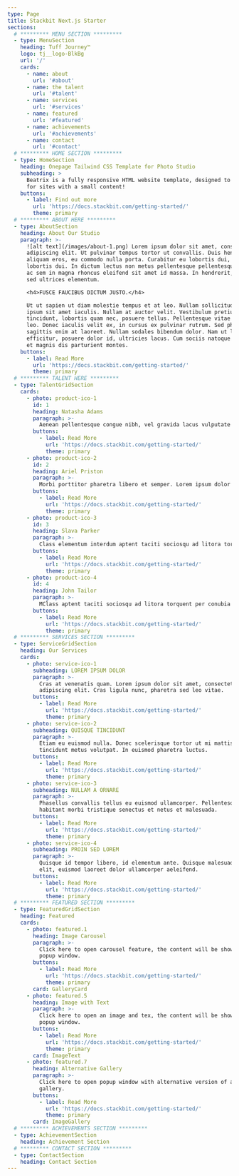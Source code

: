 ```yaml
---
type: Page
title: Stackbit Next.js Starter
sections:
  # ********* MENU SECTION *********
  - type: MenuSection
    heading: Tuff Journey™
    logo: tj__logo-BlkBg
    url: '/'
    cards:
      - name: about
        url: '#about'
      - name: the talent
        url: '#talent'
      - name: services
        url: '#services'
      - name: featured
        url: '#featured'
      - name: achievements
        url: '#achievements'
      - name: contact
        url: '#contact'
  # ********* HOME SECTION *********
  - type: HomeSection
    heading: Onepage Tailwind CSS Template for Photo Studio
    subheading: >
      Beatrix is a fully responsive HTML website template, designed to be ideal
      for sites with a small content!
    buttons:
      - label: Find out more
        url: 'https://docs.stackbit.com/getting-started/'
        theme: primary
  # ********* ABOUT HERE *********
  - type: AboutSection
    heading: About Our Studio
    paragraph: >-
      ![alt text](/images/about-1.png) Lorem ipsum dolor sit amet, consectetur
      adipiscing elit. Ut pulvinar tempus tortor ut convallis. Duis hendrerit
      aliquam eros, eu commodo nulla porta. Curabitur eu lobortis dui, eu
      lobortis dui. In dictum lectus non metus pellentesque pellentesque. Donec
      ac sem in magna rhoncus eleifend sit amet id massa. In hendrerit, purus
      sed ultrices elementum. 

      <h4>FUSCE FAUCIBUS DICTUM JUSTO.</h4>

      Ut ut sapien ut diam molestie tempus et at leo. Nullam sollicitudin non
      ipsum sit amet iaculis. Nullam at auctor velit. Vestibulum pretium diam
      tincidunt, lobortis quam nec, posuere tellus. Pellentesque vitae sapien
      leo. Donec iaculis velit ex, in cursus ex pulvinar rutrum. Sed pharetra
      sagittis enim at laoreet. Nullam sodales bibendum dolor. Nam ut leo
      efficitur, posuere dolor id, ultricies lacus. Cum sociis natoque penatibus
      et magnis dis parturient montes.
    buttons:
      - label: Read More
        url: 'https://docs.stackbit.com/getting-started/'
        theme: primary
  # ********* TALENT HERE *********
  - type: TalentGridSection
    cards:
      - photo: product-ico-1
        id: 1
        heading: Natasha Adams
        paragraph: >-
          Aenean pellentesque congue nibh, vel gravida lacus vulputate ut. Praesent sit amet urna porta ipsum volutpat condimentum vitae adipiscing est. Praesent vestibulum nec sapien ac elementum. Etiam scelerisque elementum fringilla.
        buttons:
          - label: Read More
            url: 'https://docs.stackbit.com/getting-started/'
            theme: primary
      - photo: product-ico-2
        id: 2
        heading: Ariel Priston
        paragraph: >-
          Morbi porttitor pharetra libero et semper. Lorem ipsum dolor sit amet, consectetur adipiscing elit. Class aptent taciti sociosqu ad litora torquent per conubia nostra, per inceptos himenaeos. Proin sodales auctor ligula eget hendrerit fermentum.
        buttons:
          - label: Read More
            url: 'https://docs.stackbit.com/getting-started/'
            theme: primary
      - photo: product-ico-3
        id: 3
        heading: Slava Parker
        paragraph: >-
          Class elementum interdum aptent taciti sociosqu ad litora torquent per conubia nostra, per inceptos himenaeos. Class aptent taciti sociosqu. Proin sodales auctor ligula eget hendrerit fermentum fermentum. Morbi porttitor pharetra libero et semper.
        buttons:
          - label: Read More
            url: 'https://docs.stackbit.com/getting-started/'
            theme: primary
      - photo: product-ico-4
        id: 4
        heading: John Tailor
        paragraph: >-
          MClass aptent taciti sociosqu ad litora torquent per conubia nostra, per inceptos himenaeos. Class aptent taciti sociosqu. Proin sodales auctor ligula eget hendrerit fermentum fermentum. Morbi porttitor pharetra libero et semper elementum interdum.
        buttons:
          - label: Read More
            url: 'https://docs.stackbit.com/getting-started/'
            theme: primary
  # ********* SERVICES SECTION *********
  - type: ServiceGridSection
    heading: Our Services
    cards:
      - photo: service-ico-1
        subheading: LOREM IPSUM DOLOR
        paragraph: >-
          Cras at venenatis quam. Lorem ipsum dolor sit amet, consectetur
          adipiscing elit. Cras ligula nunc, pharetra sed leo vitae.
        buttons:
          - label: Read More
            url: 'https://docs.stackbit.com/getting-started/'
            theme: primary
      - photo: service-ico-2
        subheading: QUISQUE TINCIDUNT
        paragraph: >-
          Etiam eu euismod nulla. Donec scelerisque tortor ut mi mattis, vel
          tincidunt metus volutpat. In euismod pharetra luctus.
        buttons:
          - label: Read More
            url: 'https://docs.stackbit.com/getting-started/'
            theme: primary
      - photo: service-ico-3
        subheading: NULLAM A ORNARE
        paragraph: >-
          Phasellus convallis tellus eu euismod ullamcorper. Pellentesque
          habitant morbi tristique senectus et netus et malesuada.
        buttons:
          - label: Read More
            url: 'https://docs.stackbit.com/getting-started/'
            theme: primary
      - photo: service-ico-4
        subheading: PROIN SED LOREM
        paragraph: >-
          Quisque id tempor libero, id elementum ante. Quisque malesuada ante
          elit, euismod laoreet dolor ullamcorper aeleifend.
        buttons:
          - label: Read More
            url: 'https://docs.stackbit.com/getting-started/'
            theme: primary
  # ********* FEATURED SECTION *********
  - type: FeaturedGridSection
    heading: Featured
    cards:
      - photo: featured.1
        heading: Image Carousel
        paragraph: >-
          Click here to open carousel feature, the content will be showwn in
          popup window.
        buttons:
          - label: Read More
            url: 'https://docs.stackbit.com/getting-started/'
            theme: primary
        card: GalleryCard
      - photo: featured.5
        heading: Image with Text
        paragraph: >-
          Click here to open an image and tex, the content will be showwn in
          popup window.
        buttons:
          - label: Read More
            url: 'https://docs.stackbit.com/getting-started/'
            theme: primary
        card: ImageText
      - photo: featured.7
        heading: Alternative Gallery
        paragraph: >-
          Click here to open popup window with alternative version of an image
          gallery.
        buttons:
          - label: Read More
            url: 'https://docs.stackbit.com/getting-started/'
            theme: primary
        card: ImageGallery
  # ********* ACHIEVEMENTS SECTION *********
  - type: AchievementSection
    heading: Achievement Section
  # ********* CONTACT SECTION *********
  - type: ContactSection
    heading: Contact Section
---
```

